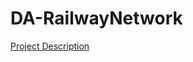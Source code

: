 # DA-RailwayNetwork

[Project Description](https://github.com/Mansur-Mustafin/DA-RailwayNetwork/blob/master/ProjectDescription.pdf)
